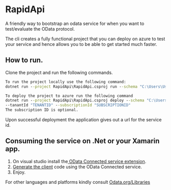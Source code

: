 # RapidApi
A friendly way to bootstrap an odata service for when you want to test/evaluate the OData protocol.

The cli creates a fully functional project that you can deploy on azure to test your service and hence allows you to be able to get started much faster.

## How to run.

Clone the project and run the following commands.

```cmd
To run the project locally use the following command: 
dotnet run --project RapidApi\RapidApi.csproj run --schema "C:\Users\UserName\source\repos\schema.xml"
```
```cmd
To deploy the project to azure run the following command 
dotnet run --project RapidApi\RapidApi.csproj deploy --schema "C:\Users\UserName\source\repos\schema.xml" --app "MyOdataService" 
--tanantId "TENANTID" --subscriptionId "SUBSCRIPTIONID"
The subscription ID is optional. 
```


Upon successful deployment the application gives out a url for the service id.

## Consuming the service on .Net or your Xamarin app.

1. On visual studio install the[ OData Connected service extension](https://marketplace.visualstudio.com/items?itemName=laylaliu.ODataConnectedService).
2. [Generate the client](https://devblogs.microsoft.com/odata/odata-connected-service-0-4-0-release/) code using the OData Connected service. 
3. Enjoy. 

For other languages and platforms kindly consult [Odata.org/Libraries](https://www.odata.org/libraries/)
